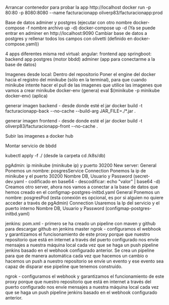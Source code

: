 Arrancar contenedor para probar la app http://localhost docker run -p 80:80 -p 8080:8080 --name facturacionapp oliverp83/facturacionapp:prod

Base de datos adminer y postgres (ejecutar con otro nombre docker-compose -f nombre archivo up -d) docker-compose up -d (Ya se puede entrar en adminer en http://localhost:9090 Cambiar base de datos a postgres y rellenar todos los campos con olivetti (definido en docker-compose.yaml))

4 apps diferentes misma red virtual: angular: frontend app springboot: backend app postgres (motor bbdd) adminer (app para conectarme a la base de datos)

Imagenes desde local: Dentro del repositorio Poner el engine del docker hacia el registro del minikube (sólo en la terminal), para que cuando minikube intente hacer el pull de las imagenes que utilice las imagenes que vamos a crear minikube docker-env (genera) eval $(minikube -p minikube docker-env) (aplica)

generar imagen backend - desde donde esté el jar docker build -t facturacionapp-back --no-cache --build-arg JAR_FILE=./*.jar .

generar imagen frontend - desde donde esté el jar docker build -t oliverp83/facturacionapp-front --no-cache .

Subir las imagenes a docker hub

Montar servicio de bbdd

kubectl apply -f ./ (desde la carpeta cd /k8s/db)

pgAdmin: ip minikube (minikube ip) y puerto 30200 New server: General Ponemos un nombre: posgresService Connection Ponemos la ip de minikube y el puerto 30200 Nombre DB, Usuario y Password (secret-dev.yaml - codificado en base64 - descodificar: echo "valor" | base64 -d) Creamos otro server, ahora nos vamos a conectar a la base de datos que hemos creado en el configmap-postgres-initbd.yaml General Ponemos un nombre: posgresPod (esta conexión es opcional, es por si alguien no quiere acceder a través de pgAdmin) Connection Usaremos la Ip del servicio y el puerto interno Nombre DB, Usuario y Password (configmap-postgres-initbd.yaml)

jenkins: 
pom.xml - primero se ha creado un pipeline con maven y github para descargar github en jenkins master 
ngrok - configuramos el webhook y garantizamos el funcisonamiento de este proxy porque que nuestro repositorio que está en internet a través del puerto configurado nos envíe mensajes a nuestra máquina local cada vez que se haga un push pipeline jenkins basado en el webhook configurado anterior. Se crea un pipeline para que de manera automática cada vez que hacemos un cambio o hacemos un push a nuestro repositorio se envíe un evento y ese evento sea capaz de disparar ese pipeline que tenemos construído. 

ngrok - configuramos el webhook y garantizamos el funcionamiento de este proxy porque que nuestro repositorio que está en internet a través del puerto configurado nos envíe mensajes a nuestra máquina local cada vez que se haga un push pipeline jenkins basado en el webhook configurado anterior.


